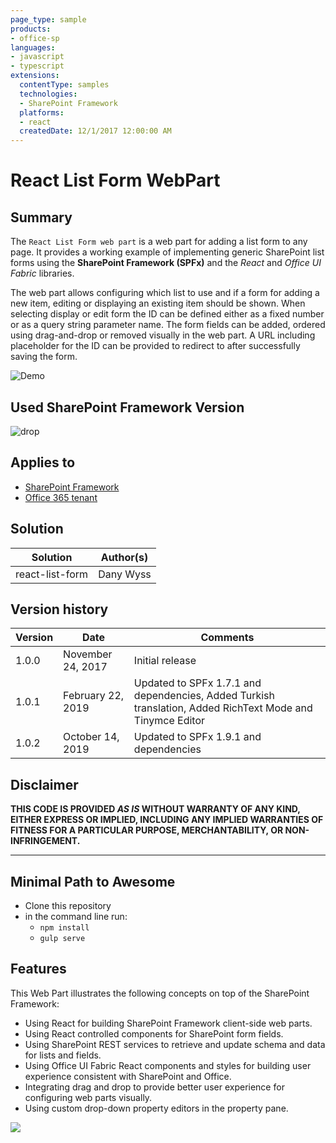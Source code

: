 ```yaml
---
page_type: sample
products:
- office-sp
languages:
- javascript
- typescript
extensions:
  contentType: samples
  technologies:
  - SharePoint Framework
  platforms:
  - react
  createdDate: 12/1/2017 12:00:00 AM
---
```

# React List Form WebPart

## Summary
The `React List Form web part` is a web part for adding a list form to any page. It provides a working example of implementing generic SharePoint list forms using the **SharePoint Framework (SPFx)** and the *React* and *Office UI Fabric* libraries.

The web part allows configuring which list to use and if a form for adding a new item, editing or displaying an existing item should be shown. When selecting display or edit form the ID can be defined either as a fixed number or as a query string parameter name. The form fields can be added, ordered using drag-and-drop or removed visually in the web part. A URL including placeholder for the ID can be provided to redirect to after successfully saving the form.

![Demo](./assets/React-ListForm-Overview.gif)

## Used SharePoint Framework Version 
![drop](https://img.shields.io/badge/version-1.9.1-green.svg)

## Applies to

* [SharePoint Framework](https:/dev.office.com/sharepoint)
* [Office 365 tenant](https://dev.office.com/sharepoint/docs/spfx/set-up-your-development-environment)

## Solution

Solution|Author(s)
--------|---------
react-list-form|Dany Wyss

## Version history

Version|Date|Comments
-------|----|--------
1.0.0|November 24, 2017|Initial release
1.0.1|February 22, 2019|Updated to SPFx 1.7.1 and dependencies, Added Turkish translation, Added RichText Mode and Tinymce Editor
1.0.2|October 14, 2019|Updated to SPFx 1.9.1 and dependencies

## Disclaimer
**THIS CODE IS PROVIDED *AS IS* WITHOUT WARRANTY OF ANY KIND, EITHER EXPRESS OR IMPLIED, INCLUDING ANY IMPLIED WARRANTIES OF FITNESS FOR A PARTICULAR PURPOSE, MERCHANTABILITY, OR NON-INFRINGEMENT.**

---

## Minimal Path to Awesome

- Clone this repository
- in the command line run:
  - `npm install`
  - `gulp serve`

## Features

This Web Part illustrates the following concepts on top of the SharePoint Framework:

- Using React for building SharePoint Framework client-side web parts.
- Using React controlled components for SharePoint form fields.
- Using SharePoint REST services to retrieve and update schema and data for lists and fields.
- Using Office UI Fabric React components and styles for building user experience consistent with SharePoint and Office.
- Integrating drag and drop to provide better user experience for configuring web parts visually.
- Using custom drop-down property editors in the property pane.

<img src="https://telemetry.sharepointpnp.com/sp-dev-fx-webparts/samples/react-list-form" />
